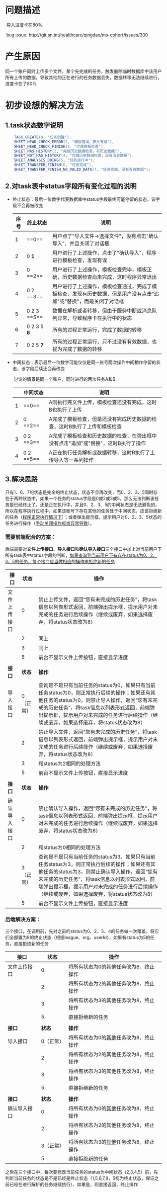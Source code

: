 # 问题描述

​	导入进度卡在80%

​	bug issue: http://git.sn.int/healthcare/qingdao/ms-cohort/issues/300

# 产生原因

​	同一个账户同时上传多个文件，某个先完成的任务，触发删除临时数据库中该用户所有上传的数据，导致其他的正在进行的任务数据丢失，数据转移无法继续进行，进度卡在了80%

# 初步设想的解决方法

## 1.task状态数字说明

```java
	TASK_CREATE(0, "任务创建"),
    SHEET_HEAD_CHECK_ERROR(1, "模板错误，表头有误"),
    SHEET_HEAD_CHECK_FINISH(2, "完成模板检查"),
    SHEET_HAS_HISTORY(3, "完成历史数据检查，有历史数据"),
    SHEET_NOT_HAS_HISTORY(4, "完成历史数据检查，没有历史数据"),
    SHEET_ANALYSIS_DOING(5, "任务进行中"),
    SHEET_TRANSFER_FINISH(6, "任务完成"),
    SHEET_TRANSFER_FINISH_NO_VALID_DATA(7, "任务完成，没有有效数据");
```

## 2.对task表中status字段所有变化过程的说明

* 终止状态：最后一位数字代表数据库中status字段最终可能停留的状态，该字段不会再被改变

  | 序号 | 终止状态                  | 说明                                                         |
  | ---- | ------------------------- | ------------------------------------------------------------ |
  | 1    | ==0==                     | 用户点了"导入文件->选择文件"，没有点击"确认导入"，并且关闭了对话框 |
  | 2    | 0    **1**                | 用户进行了上述操作，点击了"确认导入"，程序进行模板检查，发现有误 |
  | 3    | 0    ==2==                | 用户进行了上述操作，模板检查完毕，模板正确，历史数据检查尚未完成，这时程序异常退出 |
  | 4    | 0    2    ==3==           | 用户进行了上述操作，模板检查通过，完成了模板检查，发现有历史数据，但是用户没有点击"追加"或"替换"，而是关闭了对话框 |
  | 5    | 0    2    3    ==5==      | 数据在解析或者转移，但由于服务中断或消息队列异常，导致程序卡在执行中的状态 |
  | 6    | 0    2    3    5    **6** | 所有的过程正常运行，完成了数据的转移                         |
  | 7    | 0    2    5    **7**      | 所有的过程正常运行，只不过没有有效数据，也视为完成了数据的转移 |

* 中间状态：表示最后一位数字可能仅仅是同一账号两次操作中间稍作停留的状态，该字段后续还会再改变

  ​	讨论的情景是同一个账户，同时进行的两次任务A和B

  |      | 中间状态        | 说明                                                         |
  | ---- | --------------- | ------------------------------------------------------------ |
  | 1    | ==0==           | A刚执行完文件上传，模板检查还没有完成，这时B也执行了上传     |
  | 2    | 0    ==2==      | A完成了模板检查，但是还没有完成历史数据的检查，这时B执行了上传和模板检查 |
  | 3    | 0    2    ==3== | A完成了模板检查和历史数据的检查，在弹出框中没有点击"追加"或"替换"，这时B执行了操作 |
  | 4    | 0    2    ==5== | A正在执行任务解析或数据转移，这时B执行了上传导入等一系列操作 |

## 3.解决思路

​	只有1、6、7的状态是完全的终止状态，状态不会再改变，而0、2、3、5同时存在于两种状态中，如果一个任务的status字段是0或2或3或5，那么无法判断该任务是已经终止了，还是正在执行中，并且0、2、3、5的中间状态是无法避免的，所以在程序执行过程中，如果该账号下存在其他的任务处于中间状态，应该拒绝新的任务（<u>程序正常执行情况下</u>）；或者弹出提示框，提示用户对0、2、3、5状态的任务进行操作（<u>手动关闭操作框或异常导致</u>）。



### 需要前端配合的方案：

​	后端需要对**文件上传接口**、**导入接口**和**确认导入接口**三个接口中加上对当前用户下所有task表中status字段的判断，<u>如果查询到当前用户下有存在status为0、2、3、5的任务，每个接口应当做相应的操作来拒绝新的任务</u>

| 接口         | 状态      | 操作                                                         |
| ------------ | --------- | ------------------------------------------------------------ |
| 文件上传接口 | 0         | 禁止上传文件，返回“您有未完成的历史任务”，将task信息以列表形式返回，前端弹出提示框，提示用户对未完成的任务进行后续操作（继续或废弃，如果选择废弃，将status状态改为8） |
|              | 2         | 同上                                                         |
|              | 3         | 同上                                                         |
|              | 5         | 前台不显示文件上传按钮，直接显示进度                         |
|              |           |                                                              |
| **接口**     | **状态**  | **操作**                                                     |
| 导入接口     | 0（正常） | 查询是不是只有当前任务的status为0，如果只有当前任务status为0，则正常执行后续的操作；如果还有其他任务的status为0，则禁止导入操作，返回“您有未完成的历史任务”，将task信息以列表形式返回，前端弹出提示框，提示用户对未完成的任务进行后续操作（继续或废弃，如果选择废弃，将status状态改为8） |
|              | 2         | 禁止导入文件，返回“您有未完成的历史任务”，将task信息以列表形式返回，前端弹出提示框，提示用户对未完成的任务进行后续操作（继续或废弃，如果选择废弃，将status状态改为8） |
|              | 3         | 和status为2相同的处理方法                                    |
|              | 5         | 前台不显示文件上传按钮，直接显示进度                         |
|              |           |                                                              |
| **接口**     | **状态**  | **操作**                                                     |
| 确认导入接口 | 0         | 禁止确认导入操作，返回“您有未完成的历史任务”，将task信息以列表形式返回，前端弹出提示框，提示用户对未完成的任务进行后续操作（继续或废弃，如果选择废弃，将status状态改为8） |
|              | 2         | 和status为0相同的处理方法                                    |
|              | 3（正常） | 查询是不是只有当前任务的status为3，如果只有当前任务status为3，则正常执行后续的操作；如果还有其他任务的status为3，则禁止确认导入操作，返回“您有未完成的历史任务”，将task信息以列表形式返回，前端弹出提示框，提示用户对未完成的任务进行后续操作（继续或废弃，如果选择废弃，将status状态改为8） |
|              | 5         | 前台不显示文件上传按钮，直接显示进度                         |



### 后端解决方案：

三个接口，在调用前，先对之前的ststus为0、2、3、4的任务做一次覆盖，将它们全部置为8的终止状态（根据league、org、userId），如果有status为5的任务，直接拒绝新的任务

| 接口         | 状态      | 操作                                          |
| ------------ | --------- | --------------------------------------------- |
| 文件上传接口 | 0         | 将所有状态为0的其他任务改为8，终止操作        |
|              | 2         | 将所有状态为2的其他任务改为8，终止操作        |
|              | 3         | 将所有状态为3的其他任务改为8，终止操作        |
|              | 5         | 直接拒绝新的任务                              |
|              |           |                                               |
| **接口**     | **状态**  | **操作**                                      |
| 导入接口     | 0（正常） | 将所有状态为0的<u>其他</u>任务改为8，终止操作 |
|              | 2         | 将所有状态为2的其他任务改为8，终止操作        |
|              | 3         | 将所有状态为3的其他任务改为8，终止操作        |
|              | 5         | 直接拒绝新的任务                              |
|              |           |                                               |
| **接口**     | **状态**  | **操作**                                      |
| 确认导入接口 | 0         | 将所有状态为0的<u>其他</u>任务改为8，终止操作 |
|              | 2         | 将所有状态为2的其他任务改为8，终止操作        |
|              | 3（正常） | 将所有状态为3的<u>其他</u>任务改为8，终止操作 |
|              | 5         | 直接拒绝新的任务                              |

​	之后在三个接口中，每次要修改当前任务的status为中间状态（2,3,4,5）前，先判断当前任务的状态是不是已经是终止状态（1,5,6,7,8，5视为终止状态，保证之前已经在进行解析的任务继续执行），如果是，则直接返回，终止操作